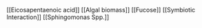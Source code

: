 [[Eicosapentaenoic acid]]
[[Algal biomass]]
[[Fucose]]
[[Symbiotic Interaction]]
[[Sphingomonas Spp.]]
